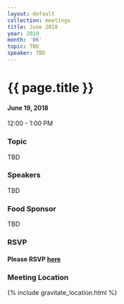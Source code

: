 ```yaml
---
layout: default
collection: meetings
title: June 2018
year: 2019
month: '06'
topic: TBD
speaker: TBD
---
```


# {{ page.title }}

#### June 19, 2018
12:00 - 1:00 PM

### Topic

TBD

### Speakers

TBD

### Food Sponsor

TBD

### RSVP

#### Please RSVP [here](https://iowaruby-jun-2018.eventbrite.com)

### Meeting Location
{% include gravitate_location.html %}
